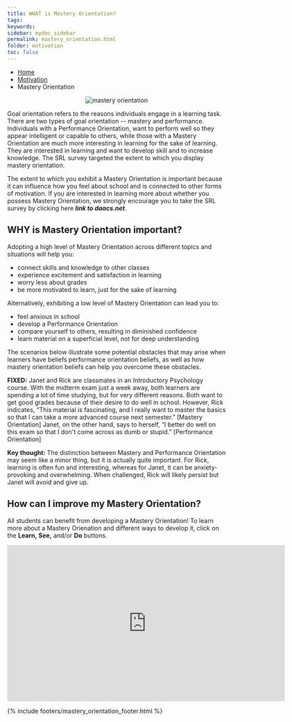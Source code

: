 ```yaml
---
title: WHAT is Mastery Orientation?
tags: 
keywords: 
sidebar: mydoc_sidebar
permalink: mastery_orientation.html
folder: motivation
toc: false
---
```


<ul class="breadcrumb">
    <li><a href="index.html">Home</a></li>
    <li><a href="motivation.html">Motivation</a></li>
    <li class="active">Mastery Orientation</li>
</ul>

<center><img src='images/Mastery Orientation Identification.png' alt='mastery orientation' /></center>

Goal orientation refers to the reasons individuals engage in a learning task. There are two types of goal orientation -- mastery and performance. Individuals with a Performance Orientation, want to perform well so they appear intelligent or capable to others, while those with a Mastery Orientation are much more interesting in learning for the sake of learning. They are interested in learning and want to develop skill and to increase knowledge. The SRL survey targeted the extent to which you display mastery orientation.

The extent to which you exhibit a Mastery Orientation is important because it can influence how you feel about school and is connected to other forms of motivation. If you are interested in learning more about whether you possess Mastery Orientation, we strongly encourage you to take the SRL survey by clicking here ***link to daacs.net***.

## WHY is Mastery Orientation important?
Adopting a high level of Mastery Orientation across different topics and situations will help you: 

- connect skills and knowledge to other classes 
- experience excitement and satisfaction in learning
- worry less about grades 
- be more motivated to learn, just for the sake of learning

Alternatively, exhibiting a low level of Mastery Orientation can lead you to:

- feel anxious in school
- develop a Performance Orientation
- compare yourself to others, resulting in diminished confidence
- learn material on a superficial level, not for deep understanding

The scenarios below illustrate some potential obstacles that may arise when learners have beliefs performance orientation beliefs, as well as how mastery orientation beliefs can help you overcome these obstacles. 

<div markdown="span" class="alert alert-danger" role="alert"><i class="fa fa-exclamation-circle"></i> <b>FIXED:</b>
Janet and Rick are classmates in an Introductory Psychology course. With the midterm exam just a week away, both learners are spending a lot of time studying, but for very different reasons. Both want to get good grades because of their desire to do well in school. However, Rick indicates, “This material is fascinating, and I really want to master the basics so that I can take a more advanced course next semester.” [Mastery Orientation] Janet, on the other hand, says to herself, “I better do well on this exam so that I don't come across as dumb or stupid.” [Performance Orientation]
</div>

**Key thought:** The distinction between Mastery and Performance Orientation may seem like a minor thing, but it is actually quite important. For Rick, learning is often fun and interesting, whereas for Janet, it can be anxiety-provoking and overwhelming. When challenged, Rick will likely persist but Janet will avoid and give up.

## How can I improve my Mastery Orientation?

All students can benefit from developing a Mastery Orientation! To learn more about a Mastery Orienation and different ways to develop it, click on the **Learn, See,** and/or **Do** buttons. 

<div class="embed-responsive embed-responsive-16by9"><iframe iframe class="embed-responsive-item" src="https://player.vimeo.com/video/207330839" width="640" height="360" frameborder="0" webkitallowfullscreen mozallowfullscreen allowfullscreen></iframe></div>


{% include footers/mastery_orientation_footer.html %}

